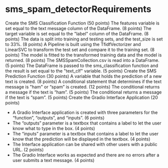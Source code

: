 # sms_spam_detectorRequirements
Create the SMS Classification Function (50 points)
The features variable is set equal to the text message column of the DataFrame. (8 points)
The target variable is set equal to the "label" column of the DataFrame. (8 points)
The data is split into training and testing sets, and the test_size is set to 33%. (8 points)
A Pipeline is built using the TfidfVectorizer and LinearSVC to transform the test set and compare it to the training set. (8 points)
The model is fitted to the transformed training data and the model is returned. (8 points)
The SMSSpamCollection.csv is read into a DataFrame. (5 points)
The DataFrame is passed to the sms_classification function and the result is set equal to the "text_clf" variable. (5 points)
Create the SMS Prediction Function (30 points)
A variable that holds the prediction of a new text is created. (8 points)
A conditional statement that determines if the text message is "ham" or “spam” is created. (12 points)
The conditional returns a message if the text is “ham”. (5 points)
The conditional returns a message if the text is “spam”. (5 points)
Create the Gradio Interface Application (20 points)
 - A Gradio Interface application is created with three parameters for the “function”, “outputs”, and “inputs”. (6 points)
 - The “outputs” parameter is a textbox that contains a label to let the user know what to type in the box. (4 points)
 - The “inputs” parameter is a textbox that contains a label to let the user know that the prediction will be displayed in the textbox. (4 points)
 - The Interface application can be shared with other users with a public URL. (2 points)
 - The Gradio Interface works as expected and there are no errors after a user submits a text message. (4 points)

